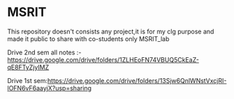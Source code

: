 # MSRIT
This repository doesn't consists any project,it is for my clg purpose and made it public to share with co-students only 
MSRIT_lab

Drive 2nd sem all notes :-https://drive.google.com/drive/folders/1ZLHEoFN74VBUQ5CkEaZ-qE8FTyZjyIMZ

Drive 1st sem:https://drive.google.com/drive/folders/13Sjw6QnlWNstVxcjRI-lOFN6vF6aayjX?usp=sharing